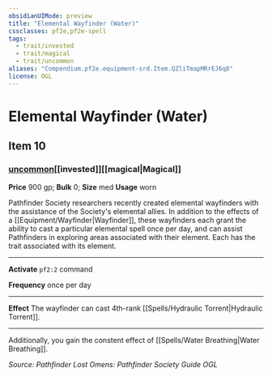 ```yaml
---
obsidianUIMode: preview
title: "Elemental Wayfinder (Water)"
cssclasses: pf2e,pf2e-spell
tags:
  - trait/invested
  - trait/magical
  - trait/uncommon
aliases: "Compendium.pf2e.equipment-srd.Item.QZliTmapMRrEJ6q8"
license: OGL
---
```

# Elemental Wayfinder (Water)
## Item 10
### [uncommon](uncommon.md "Uncommon Rarity Trait")[[invested]][[magical|Magical]]


**Price** 900 gp; 
**Bulk** 0; **Size** med
**Usage** worn

Pathfinder Society researchers recently created elemental wayfinders with the assistance of the Society's elemental allies. In addition to the effects of a [[Equipment/Wayfinder|Wayfinder]], these wayfinders each grant the ability to cast a particular elemental spell once per day, and can assist Pathfinders in exploring areas associated with their element. Each has the trait associated with its element.

* * *

**Activate** `pf2:2` command

**Frequency** once per day

* * *

**Effect** The wayfinder can cast 4th-rank [[Spells/Hydraulic Torrent|Hydraulic Torrent]].

* * *

Additionally, you gain the constent effect of [[Spells/Water Breathing|Water Breathing]].

*Source: Pathfinder Lost Omens: Pathfinder Society Guide*
*OGL*